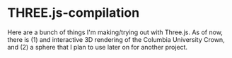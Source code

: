 # THREE.js-compilation
Here are a bunch of things I'm making/trying out with Three.js. As of now, there is (1) and interactive 3D rendering of the Columbia University Crown,
and (2) a sphere that I plan to use later on for another project.
